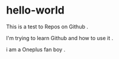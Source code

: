# hello-world
<p>This is a test to Repos on Github . 
<p>I'm trying to learn Github and how to use it . 
<p>i am a Oneplus fan boy . 
